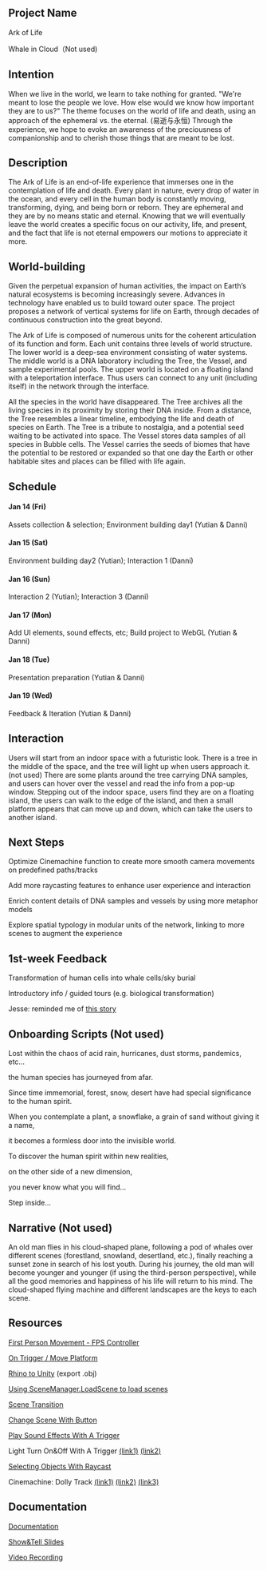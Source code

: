 ## Project Name

Ark of Life

Whale in Cloud（Not used) 


## Intention

When we live in the world, we learn to take nothing for granted. "We're meant to lose the people we love. How else would we know how important they are to us?" The theme focuses on the world of life and death, using an approach of the ephemeral vs. the eternal. (易逝与永恒) Through the experience, we hope to evoke an awareness of the preciousness of companionship and to cherish those things that are meant to be lost.


## Description

The Ark of Life is an end-of-life experience that immerses one in the contemplation of life and death. Every plant in nature, every drop of water in the ocean, and every cell in the human body is constantly moving, transforming, dying, and being born or reborn. They are ephemeral and they are by no means static and eternal. Knowing that we will eventually leave the world creates a specific focus on our activity, life, and present, and the fact that life is not eternal empowers our motions to appreciate it more.


## World-building

Given the perpetual expansion of human activities, the impact on Earth’s natural ecosystems is becoming increasingly severe. Advances in technology have enabled us to build toward outer space. The project proposes a network of vertical systems for life on Earth, through decades of continuous construction into the great beyond.

The Ark of Life is composed of numerous units for the coherent articulation of its function and form. Each unit contains three levels of world structure. The lower world is a deep-sea environment consisting of water systems. The middle world is a DNA laboratory including the Tree, the Vessel, and sample experimental pools. The upper world is located on a floating island with a teleportation interface. Thus users can connect to any unit (including itself) in the network through the interface.

All the species in the world have disappeared. The Tree archives all the living species in its proximity by storing their DNA inside. From a distance, the Tree resembles a linear timeline, embodying the life and death of species on Earth. The Tree is a tribute to nostalgia, and a potential seed waiting to be activated into space. The Vessel stores data samples of all species in Bubble cells. The Vessel carries the seeds of biomes that have the potential to be restored or expanded so that one day the Earth or other habitable sites and places can be filled with life again.


## Schedule

#### Jan 14 (Fri)

Assets collection & selection; Environment building day1 (Yutian & Danni)

#### Jan 15 (Sat)

Environment building day2 (Yutian); Interaction 1 (Danni)

#### Jan 16 (Sun)

Interaction 2 (Yutian); Interaction 3 (Danni)

#### Jan 17 (Mon)

Add UI elements, sound effects, etc; Build project to WebGL (Yutian & Danni)

#### Jan 18 (Tue)

Presentation preparation (Yutian & Danni)

#### Jan 19 (Wed)

Feedback & Iteration (Yutian & Danni)


## Interaction

Users will start from an indoor space with a futuristic look. There is a tree in the middle of the space, and the tree will light up when users approach it. (not used) There are some plants around the tree carrying DNA samples, and users can hover over the vessel and read the info from a pop-up window. Stepping out of the indoor space, users find they are on a floating island, the users can walk to the edge of the island, and then a small platform appears that can move up and down, which can take the users to another island.


## Next Steps

Optimize Cinemachine function to create more smooth camera movements on predefined paths/tracks

Add more raycasting features to enhance user experience and interaction

Enrich content details of DNA samples and vessels by using more metaphor models

Explore spatial typology in modular units of the network, linking to more scenes to augment the experience


## 1st-week Feedback

Transformation of human cells into whale cells/sky burial

Introductory info / guided tours (e.g. biological transformation)

Jesse: reminded me of [this story](https://en.wikipedia.org/wiki/Aiyoku_no_Eustia)


## Onboarding Scripts (Not used)

Lost within the chaos of acid rain, hurricanes, dust storms, pandemics, etc…

the human species has journeyed from afar.

Since time immemorial, forest, snow, desert have had special significance to the human spirit.

When you contemplate a plant, a snowflake, a grain of sand without giving it a name,

it becomes a formless door into the invisible world.

To discover the human spirit within new realities,

on the other side of a new dimension,

you never know what you will find…

Step inside…


## Narrative (Not used)

An old man flies in his cloud-shaped plane, following a pod of whales over different scenes (forestland, snowland, desertland, etc.), finally reaching a sunset zone in search of his lost youth. During his journey, the old man will become younger and younger (if using the third-person perspective), while all the good memories and happiness of his life will return to his mind. The cloud-shaped flying machine and different landscapes are the keys to each scene.


## Resources

[First Person Movement - FPS Controller](https://www.youtube.com/watch?v=_QajrabyTJc)

[On Trigger / Move Platform](https://youtu.be/5GWj2LS4d8s)

[Rhino to Unity](https://www.youtube.com/watch?v=HmG1zvhfjuQ) (export .obj)

[Using SceneManager.LoadScene to load scenes](https://www.youtube.com/watch?v=FGVEHzmkAck)

[Scene Transition](https://www.youtube.com/watch?v=Qd2em_ts5vs)

[Change Scene With Button](https://www.youtube.com/watch?v=05OfmBIf5os)

[Play Sound Effects With A Trigger](https://www.youtube.com/watch?v=qGAsgIJ-c38)

Light Turn On&Off With A Trigger [(link1)](https://www.youtube.com/watch?v=1u-wfvufvvE) [(link2)](https://www.youtube.com/watch?v=FhMuL70xLus)

[Selecting Objects With Raycast](https://www.youtube.com/watch?v=_yf5vzZ2sYE)

Cinemachine: Dolly Track [(link1)](https://www.youtube.com/watch?v=q1BFSou09fE) [(link2)](https://www.youtube.com/watch?v=C6MD_eI8c14) [(link3)](https://www.youtube.com/watch?v=we4CGmkPQ6Q)


## Documentation

[Documentation](https://danniwang.org/ima/ark-of-life)

[Show&Tell Slides](https://docs.google.com/presentation/d/19L16s0U4jcGTI6ORdcjqHvqGnVBHNNDJHHtAGkBgAEo/edit?usp=sharing)

[Video Recording](https://drive.google.com/file/d/1-s8CcsszaLM29PnAOcgGKp_344ih1KT3/view?usp=sharing)
